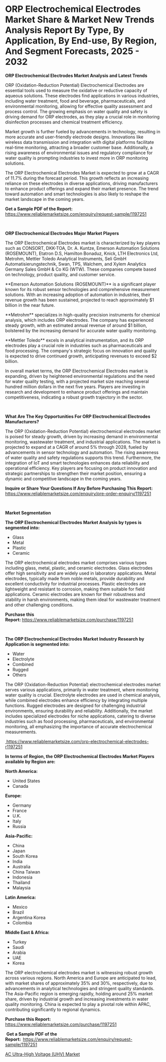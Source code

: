 <p><h1>ORP Electrochemical Electrodes Market Share & Market New Trends Analysis Report By Type, By Application, By End-use, By Region, And Segment Forecasts, 2025 - 2032</h1></p><p><strong>ORP Electrochemical Electrodes Market Analysis and Latest Trends</strong></p>
<p><p>ORP (Oxidation-Reduction Potential) Electrochemical Electrodes are essential tools used to measure the oxidative or reductive capacity of aqueous solutions. These electrodes find applications in various industries, including water treatment, food and beverage, pharmaceuticals, and environmental monitoring, allowing for effective quality assessment and process control. The growing emphasis on water quality and safety is driving demand for ORP electrodes, as they play a crucial role in monitoring disinfection processes and chemical treatment efficiency.</p><p>Market growth is further fueled by advancements in technology, resulting in more accurate and user-friendly electrode designs. Innovations like wireless data transmission and integration with digital platforms facilitate real-time monitoring, attracting a broader customer base. Additionally, a rising awareness of environmental issues and regulatory compliance for water quality is prompting industries to invest more in ORP monitoring solutions.</p><p>The ORP Electrochemical Electrodes Market is expected to grow at a CAGR of 11.7% during the forecast period. This growth reflects an increasing reliance on these electrodes in diverse applications, driving manufacturers to enhance product offerings and expand their market presence. The trend toward automation and smart technologies is also likely to reshape the market landscape in the coming years.</p></p>
<p><strong>Get a Sample PDF of the Report:&nbsp;</strong> <a href="https://www.reliablemarketsize.com/enquiry/request-sample/1197251?utm_campaign=3345&utm_medium=2&utm_source=Github&utm_content=ia&utm_term=07042025&utm_id=orp-electrochemical-electrodes">https://www.reliablemarketsize.com/enquiry/request-sample/1197251</a></p>
<p>&nbsp;</p>
<p><strong>ORP Electrochemical Electrodes Major Market Players</strong></p>
<p><p>The ORP Electrochemical Electrodes market is characterized by key players such as CONSORT, DKK-TOA, Dr. A. Kuntze, Emerson Automation Solutions (ROSEMOUNT), Etatron D.S, Hamilton Bonaduz, Knick, LTH Electronics Ltd, Metrohm, Mettler Toledo Analytical Instruments, Seli GmbH Automatisierungstechnik, Swan, TPS, Walchem, and Xylem Analytics Germany Sales GmbH & Co KG (WTW). These companies compete based on technology, product quality, and customer service.</p><p>**Emerson Automation Solutions (ROSEMOUNT)** is a significant player known for its robust sensor technologies and comprehensive measurement solutions. With an increasing adoption of automation in industries, their revenue growth has been sustained, projected to reach approximately $1 billion in the near future.</p><p>**Metrohm** specializes in high-quality precision instruments for chemical analysis, which includes ORP electrodes. The company has experienced steady growth, with an estimated annual revenue of around $1 billion, bolstered by the increasing demand for accurate water quality monitoring.</p><p>**Mettler Toledo** excels in analytical instrumentation, and its ORP electrodes play a crucial role in industries such as pharmaceuticals and food processing. The company's strategic focus on innovation and quality is expected to drive continued growth, anticipating revenues to exceed $2 billion.</p><p>In overall market terms, the ORP Electrochemical Electrodes market is expanding, driven by heightened environmental regulations and the need for water quality testing, with a projected market size reaching several hundred million dollars in the next five years. Players are investing in research and development to enhance product offerings and maintain competitiveness, indicating a robust growth trajectory in the sector.</p></p>
<p>&nbsp;</p>
<p><strong>What Are The Key Opportunities For ORP Electrochemical Electrodes Manufacturers?</strong></p>
<p><p>The ORP (Oxidation-Reduction Potential) electrochemical electrodes market is poised for steady growth, driven by increasing demand in environmental monitoring, wastewater treatment, and industrial applications. The market is projected to expand at a CAGR of around 5% through 2028, fueled by advancements in sensor technology and automation. The rising awareness of water quality and safety regulations supports this trend. Furthermore, the integration of IoT and smart technologies enhances data reliability and operational efficiency. Key players are focusing on product innovation and strategic partnerships to strengthen their market position, ensuring a dynamic and competitive landscape in the coming years.</p></p>
<p><strong>Inquire or Share Your Questions If Any Before Purchasing This Report:</strong> <a href="https://www.reliablemarketsize.com/enquiry/pre-order-enquiry/1197251?utm_campaign=3345&utm_medium=2&utm_source=Github&utm_content=ia&utm_term=07042025&utm_id=orp-electrochemical-electrodes">https://www.reliablemarketsize.com/enquiry/pre-order-enquiry/1197251</a></p>
<p>&nbsp;</p>
<p><strong>Market Segmentation</strong></p>
<p><strong>The ORP Electrochemical Electrodes Market Analysis by types is segmented into:</strong></p>
<p><ul><li>Glass</li><li>Metal</li><li>Plastic</li><li>Ceramic</li></ul></p>
<p><p>The ORP electrochemical electrodes market comprises various types including glass, metal, plastic, and ceramic electrodes. Glass electrodes offer high sensitivity and are widely used in laboratory applications. Metal electrodes, typically made from noble metals, provide durability and excellent conductivity for industrial processes. Plastic electrodes are lightweight and resistant to corrosion, making them suitable for field applications. Ceramic electrodes are known for their robustness and stability in harsh environments, making them ideal for wastewater treatment and other challenging conditions.</p></p>
<p><strong>Purchase this Report:&nbsp;</strong><a href="https://www.reliablemarketsize.com/purchase/1197251?utm_campaign=3345&utm_medium=2&utm_source=Github&utm_content=ia&utm_term=07042025&utm_id=orp-electrochemical-electrodes">https://www.reliablemarketsize.com/purchase/1197251</a></p>
<p>&nbsp;</p>
<p><strong>The ORP Electrochemical Electrodes Market Industry Research by Application is segmented into:</strong></p>
<p><ul><li>Water</li><li>Electrolyte</li><li>Combined</li><li>Rugged</li><li>Others</li></ul></p>
<p><p>The ORP (Oxidation-Reduction Potential) electrochemical electrodes market serves various applications, primarily in water treatment, where monitoring water quality is crucial. Electrolyte electrodes are used in chemical analysis, while combined electrodes enhance efficiency by integrating multiple functions. Rugged electrodes are designed for challenging industrial environments, ensuring durability and reliability. Additionally, the market includes specialized electrodes for niche applications, catering to diverse industries such as food processing, pharmaceuticals, and environmental monitoring, all emphasizing the importance of accurate electrochemical measurements.</p></p>
<p><a href="https://www.reliablemarketsize.com/orp-electrochemical-electrodes-r1197251?utm_campaign=3345&utm_medium=2&utm_source=Github&utm_content=ia&utm_term=07042025&utm_id=orp-electrochemical-electrodes">&nbsp;https://www.reliablemarketsize.com/orp-electrochemical-electrodes-r1197251</a></p>
<p><strong>In terms of Region, the ORP Electrochemical Electrodes Market Players available by Region are:</strong></p>
<p>
    <p> <strong> North America: </strong>
        <ul>
            <li>United States</li>
            <li>Canada</li>
        </ul>
        </p> 
    <p> <strong> Europe: </strong>
        <ul>
            <li>Germany</li>
            <li>France</li>
            <li>U.K.</li>
            <li>Italy</li>
            <li>Russia</li>
        </ul>
        </p> 
    <p> <strong> Asia-Pacific: </strong>
        <ul>
            <li>China</li>
            <li>Japan</li>
            <li>South Korea</li>
            <li>India</li>
            <li>Australia</li>
            <li>China Taiwan</li>
            <li>Indonesia</li>
            <li>Thailand</li>
            <li>Malaysia</li>
        </ul>
        </p> 
    <p> <strong> Latin America: </strong>
        <ul>
            <li>Mexico</li>
            <li>Brazil</li>
            <li>Argentina Korea</li>
            <li>Colombia</li>
        </ul>
        </p> 
    <p> <strong> Middle East & Africa: </strong>
        <ul>
            <li>Turkey</li>
            <li>Saudi</li>
            <li>Arabia</li>
            <li>UAE</li>
            <li>Korea</li>
        </ul>
    </p>
    </p>
<p><p>The ORP electrochemical electrodes market is witnessing robust growth across various regions. North America and Europe are anticipated to lead, with market shares of approximately 35% and 30%, respectively, due to advancements in analytical technologies and stringent quality standards. The Asia-Pacific region is emerging rapidly, holding around 25% market share, driven by industrial growth and increasing investments in water quality monitoring. China is expected to play a pivotal role within APAC, contributing significantly to regional dynamics.</p></p>
<p><strong>Purchase this Report: </strong><a href="https://www.reliablemarketsize.com/purchase/1197251?utm_campaign=3345&utm_medium=2&utm_source=Github&utm_content=ia&utm_term=07042025&utm_id=orp-electrochemical-electrodes">https://www.reliablemarketsize.com/purchase/1197251</a></p>
<p>&nbsp;<strong>Get a Sample PDF of the Report:&nbsp;&nbsp;</strong><a href="https://www.reliablemarketsize.com/enquiry/request-sample/1197251?utm_campaign=3345&utm_medium=2&utm_source=Github&utm_content=ia&utm_term=07042025&utm_id=orp-electrochemical-electrodes">https://www.reliablemarketsize.com/enquiry/request-sample/1197251</a></p>
<p><strong></strong></p>
<p><p><a href="https://github.com/debowflaggqw/Market-Research-Report-List-1/blob/main/ac-ultra-high-voltage-uhv-market.md?utm_campaign=3345&utm_medium=2&utm_source=Github&utm_content=ia&utm_term=07042025&utm_id=orp-electrochemical-electrodes">AC Ultra-High Voltage (UHV) Market</a></p></p>